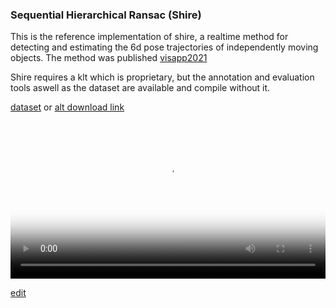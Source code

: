 
### Sequential Hierarchical Ransac (Shire)

This is the reference implementation of shire, a realtime method for detecting and estimating the 6d pose trajectories of independently moving objects. The method was published [visapp2021](https://www.cvl.isy.liu.se/research/datasets/imo-dataset/associated_paper.pdf)

Shire requires a klt which is proprietary, but the annotation and evaluation tools aswell as the dataset are available and compile without it. 



[dataset](https://www.cvl.isy.liu.se/research/datasets/imo-dataset/dataset.zip) or [alt download link](https://drive.google.com/file/d/1XW5DjpFO1FZKp6MX_HwV_d1iAvNZr-fH/view?usp=sharing)

<video style="display:block; margin: 0 auto;width:100%;" poster="https://www.cvl.isy.liu.se/research/datasets/imo-dataset/shire-example-thumbnail.png" controls>  
  <source src="https://www.cvl.isy.liu.se/research/datasets/imo-dataset/shire.mp4" type="video/mp4"> 
</video>


<!---## Video tag in markdown
- style width works, width does not... 
- use ffmpeg  -i input -start_number 0 -an -c:v libx264 -preset veryslow -pix_fmt yuv420p -movflags +faststart -crf 17 output.mp4 --->

[edit](https://github.com/midjji/shire/edit/gh-pages/index.md)
<!---### Markdown
[edit](https://github.com/midjji/shire/edit/gh-pages/index.md)
[GitHub Flavored Markdown](https://guides.github.com/features/mastering-markdown/).
[documentation](https://docs.github.com/categories/github-pages-basics/)--->
